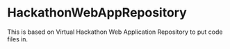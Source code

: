 # HackathonWebAppRepository
This is based on Virtual Hackathon Web Application Repository to put code files in.

